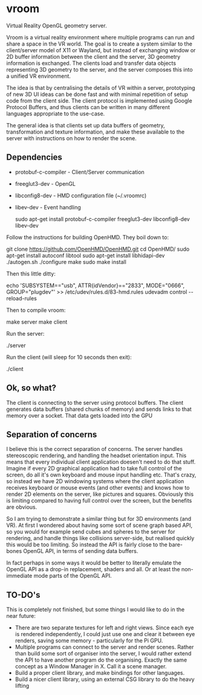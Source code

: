 # vroom
Virtual Reality OpenGL geometry server.

Vroom is a virtual reality environment where multiple programs can run and share a space in the VR world. The goal is to create a system similar to the client/server model of X11 or Wayland, but instead of exchanging window or 2D buffer information between the client and the server, 3D geometry information is exchanged. The clients load and transfer data objects representing 3D geometry to the server, and the server composes this into a unified VR environment.

The idea is that by centralising the details of VR within a server, prototyping of new 3D UI ideas can be done fast and with minimal repetition of setup code from the client side. The client protocol is implemented using Google Protocol Buffers, and thus clients can be written in many different languages appropriate to the use-case.

The general idea is that clients set up data buffers of geometry, transformation and texture information, and make these available to the server with instructions on how to render the scene.

## Dependencies

* protobuf-c-compiler - Client/Server communication
* freeglut3-dev - OpenGL
* libconfig8-dev - HMD configuration file (~/.vroomrc)
* libev-dev - Event handling

  sudo apt-get install protobuf-c-compiler freeglut3-dev libconfig8-dev libev-dev

Follow the instructions for building OpenHMD. They boil down to:

  git clone https://github.com/OpenHMD/OpenHMD.git
  cd OpenHMD/
  sudo apt-get install autoconf libtool
  sudo apt-get install libhidapi-dev
  ./autogen.sh
  ./configure
  make
  sudo make install

Then this little ditty:

  echo 'SUBSYSTEM=="usb", ATTR{idVendor}=="2833", MODE="0666", GROUP="plugdev"' >> /etc/udev/rules.d/83-hmd.rules
  udevadm control --reload-rules

Then to compile vroom:

  make server
  make client

Run the server:

  ./server

Run the client (will sleep for 10 seconds then exit):

  ./client

## Ok, so what?

The client is connecting to the server using protocol buffers. The client generates data buffers (shared chunks of memory) and sends links to that memory over a socket. That data gets loaded into the GPU 

## Separation of concerns

I believe this is the correct separation of concerns. The server handles stereoscopic rendering, and handling the headset orientation input. This means that every individual client application doesen't need to do that stuff. Imagine if every 2D graphical application had to take full control of the screen, do all it's own keyboard and mouse input handling etc. That's crazy, so instead we have 2D windowing systems where the client application receives keyboard or mouse events (and other events) and knows how to render 2D elements on the server, like pictures and squares. Obviously this is limiting compared to having full control over the screen, but the benefits are obvious.

So I am trying to demonstrate a similar thing but for 3D environments (and VR). At first I wondered about having some sort of scene graph based API, so you would for example send cubes and spheres to the server for rendering, and handle things like collisions server-side, but realised quickly this would be too limiting. So instead the API is fairly close to the bare-bones OpenGL API, in terms of sending data buffers.

In fact perhaps in some ways it would be better to literally emulate the OpenGL API as a drop-in replacement, shaders and all. Or at least the non-immediate mode parts of the OpenGL API.

## TO-DO's

This is completely not finished, but some things I would like to do in the near future:

* There are two separate textures for left and right views. Since each eye is rendered independently, I could just use one and clear it between eye renders, saving some memory - particularly for the Pi GPU.
* Multiple programs can connect to the server and render scenes. Rather than build some sort of organiser into the server, I would rather extend the API to have another program do the organising. Exactly the same concept as a Window Manager in X. Call it a scene manager.
* Build a proper client library, and make bindings for other languages.
* Build a nicer client library, using an external CSG library to do the heavy lifting

